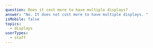 ```yaml
---
question: Does it cost more to have multiple displays?
answer: "No. It does not cost more to have multiple displays. "
isMobile: false
topics:
  - displays
userTypes:
  - staff
---
```

